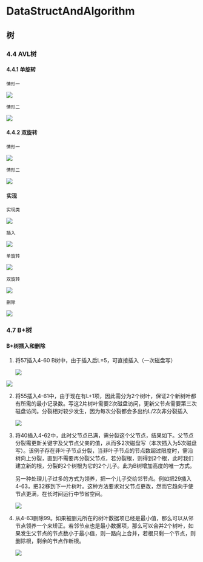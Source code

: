 # DataStructAndAlgorithm

## 树

### 4.4 AVL树
#### 4.4.1 单旋转

`情形一`

![](Resources/AVLTree_SingleRotate1.png)

`情形二`

![](Resources/AVLTree_SingleRotate2.png)

#### 4.4.2 双旋转

`情形一`

![](Resources/AVLTree_DoubleRotate1.png)

`情形二`

![](Resources/AVLTree_DoubleRotate2.png)

#### 实现
`实现类`

![](Resources/AVLTree_JavaClass.png)

`插入`

![](Resources/AVLTree_JavaInsert.png)

`单旋转`

![](Resources/AVLTree_JavaSingleRotateWithLeftChild.png)

`双旋转`

![](Resources/AVLTree_JavaDoubleRotateWithLeftChild.png)

`删除`

![](Resources/AVLTree_JavaDelete.png)





### 4.7 B+树

#### B+树插入和删除

1. 将57插入4-60 B树中，由于插入后L=5，可直接插入（一次磁盘写）

   ![](G:\gitRepos\MarkDowns\MarkDowns\DataStructAndAlgorithm\Resources\BTreeInsert1.png)

![](G:\gitRepos\MarkDowns\MarkDowns\DataStructAndAlgorithm\Resources\BTreeInsert2.png)

2. 将55插入4-61中，由于现在有L+1项，因此需分为2个树叶，保证2个新树叶都有所需的最小记录数。写这2片树叶需要2次磁盘访问，更新父节点需要第三次磁盘访问。分裂相对较少发生，因为每次分裂都会多出约L/2次非分裂插入

   ![](G:\gitRepos\MarkDowns\MarkDowns\DataStructAndAlgorithm\Resources\BTreeInsert3.png)

3. 将40插入4-62中，此时父节点已满，需分裂这个父节点，结果如下。父节点分裂需更新关键字及父节点父亲的值，从而多2次磁盘写（本次插入为5次磁盘写）。该例子存在非叶子节点分裂，当非叶子节点的节点数超过限度时，需沿树向上分裂，直到不需要再分裂父节点，若分裂根，则得到2个根，此时我们建立新的根，分裂的2个树根为它的2个儿子。此为B树增加高度的唯一方式。

   另一种处理儿子过多的方式为领养，把一个儿子交给邻节点。例如把29插入4-63，把32移到下一片树叶。这种方法要求对父节点更改，然而它趋向于使节点更满，在长时间运行中节省空间。

   ![](G:\gitRepos\MarkDowns\MarkDowns\DataStructAndAlgorithm\Resources\BTreeInsert4.png)

4. 从4-63删除99。如果被删元所在的树叶数据项已经是最小值，那么可以从邻节点领养一个来矫正。若邻节点也是最小数据项，那么可以合并2个树叶，如果发生父节点的节点数小于最小值，则一路向上合并，若根只剩一个节点，则删除根，剩余的节点作新根。

   ![](G:\gitRepos\MarkDowns\MarkDowns\DataStructAndAlgorithm\Resources\BTreeRemove1.png)